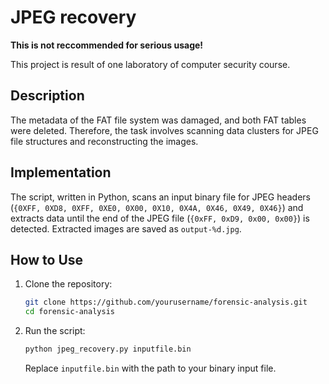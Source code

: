 # JPEG recovery

**This is not reccommended for serious usage!**

This project is result of one laboratory of computer security course.

## Description

The metadata of the FAT file system was damaged, and both FAT tables were deleted. Therefore, the task involves scanning data clusters for JPEG file structures and reconstructing the images.

## Implementation

The script, written in Python, scans an input binary file for JPEG headers (`{0XFF, 0XD8, 0XFF, 0XE0, 0X00, 0X10, 0X4A, 0X46, 0X49, 0X46}`) and extracts data until the end of the JPEG file (`{0xFF, 0xD9, 0x00, 0x00}`) is detected. Extracted images are saved as `output-%d.jpg`.

## How to Use

1. Clone the repository:
    ```sh
    git clone https://github.com/yourusername/forensic-analysis.git
    cd forensic-analysis
    ```

2. Run the script:
    ```sh
    python jpeg_recovery.py inputfile.bin
    ```
   Replace `inputfile.bin` with the path to your binary input file.